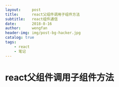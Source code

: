 ```yaml
---
layout:     post
title:      react父组件调用子组件方法
subtitle:   react组件通信
date:       2018-8-16
author:     wengfan
header-img: img/post-bg-hacker.jpg
catalog: true
tags:
    - react
    - 笔记
---
```


# react父组件调用子组件方法